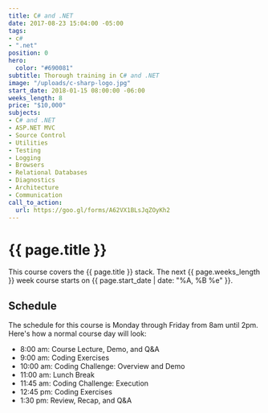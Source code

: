 ```yaml
---
title: C# and .NET
date: 2017-08-23 15:04:00 -05:00
tags:
- c#
- ".net"
position: 0
hero:
  color: "#690081"
subtitle: Thorough training in C# and .NET
image: "/uploads/c-sharp-logo.jpg"
start_date: 2018-01-15 08:00:00 -06:00
weeks_length: 8
price: "$10,000"
subjects:
- C# and .NET
- ASP.NET MVC
- Source Control
- Utilities
- Testing
- Logging
- Browsers
- Relational Databases
- Diagnostics
- Architecture
- Communication
call_to_action:
  url: https://goo.gl/forms/A62VX1BLsJqZOyKh2
---
```


# {{ page.title }}

This course covers the {{ page.title }} stack.
The next {{ page.weeks_length }} week course starts on
{{ page.start_date | date: "%A, %B %e" }}.

## Schedule

The schedule for this course is Monday through Friday from 8am until 2pm. Here's how a normal course day will look:

* 8:00 am: Course Lecture, Demo, and Q&A
* 9:00 am: Coding Exercises
* 10:00 am: Coding Challenge: Overview and Demo
* 11:00 am: Lunch Break
* 11:45 am: Coding Challenge: Execution
* 12:45 pm: Coding Exercises
* 1:30 pm: Review, Recap, and Q&A